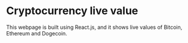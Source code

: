 # Cryptocurrency live value
This webpage is built using React.js, and it shows live values of Bitcoin, Ethereum and Dogecoin.

